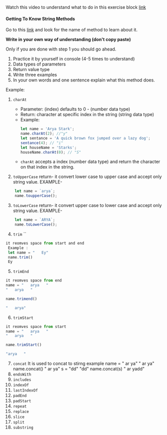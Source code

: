 Watch this video to understand what to do in this exercise block [link](https://www.youtube.com/watch?v=zGpplZj4zY0&feature=youtu.be)

#### Getting To Know String Methods

Go to this [link](https://developer.mozilla.org/en-US/docs/Web/JavaScript/Reference/Global_Objects/String) and look for the name of method to learn about it.

**Write in your own way of understanding (don't copy paste)**

Only if you are done with step 1 you should go ahead.

1. Practice it by yourself in console (4-5 times to understand)
2. Data types of parameters
3. Return value type
4. Write three examples
5. In your own words and one sentence explain what this method does.

Example:

1. `charAt`

   - Parameter: (index) defaults to 0 - (number data type)
   - Return: character at specific index in the string (string data type)
   - Example:
     ```js
     let name = 'Arya Stark';
     name.charAt(2); //"y"
     let sentance = 'A quick brown fox jumped over a lazy dog';
     sentance(4); // "i"
     let houseName = 'Starks';
     houseName.charAt(0); // "S"
     ```
   - `charAt` accepts a index (number data type) and return the character on that index in the string.

2. `toUpperCase`
    return- it convert lower case to upper case and accept only string value.
        EXAMPLE-
```js
    let name = `arya`;
    name.toupperCase();
```
3. `toLowerCase`
    return- it convert upper case to  lower case and accept only string value.
        EXAMPLE-
```js
    let name = `ARYA`;
    name.toLowerCase();
```

4. `trim` ``
```js
it reomves space from start and end    
 Example :
 let name = "   Ey"
 name.trim()
 Ey

```
5. `trimEnd`
```js
it reomves space from end
name = "   arya   "
"   arya   "

name.trimend()

"   arya"
```
6. `trimStart`

```js
it reomves space from start 
name = "   arya   "
"   arya   "

name.trimStart()

"arya   "
```
7. `concat`
It is used to concat to stirng
example
name = " ar  ya"
" ar  ya"
name.concat()
" ar  ya"
s = "dd"
"dd"
name.concat(s)
" ar  yadd" 
8. `endsWith`
9. `includes`
10. `indexOf`
11. `lastIndexOf`
12. `padEnd`
13. `padStart`
14. `repeat`
15. `replace`
16. `slice`
17. `split`
18. `substring`
